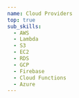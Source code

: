```yaml
---
name: Cloud Providers
top: true
sub_skills:
  - AWS
  - Lambda
  - S3
  - EC2
  - RDS
  - GCP
  - Firebase
  - Cloud Functions
  - Azure
---
```

